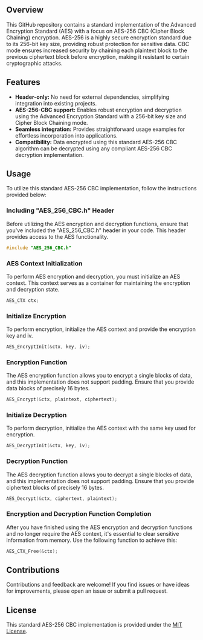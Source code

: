 ## Overview
This GitHub repository contains a standard implementation of the Advanced Encryption Standard (AES) with a focus on AES-256 CBC (Cipher Block Chaining) encryption. AES-256 is a highly secure encryption standard due to its 256-bit key size, providing robust protection for sensitive data. CBC mode ensures increased security by chaining each plaintext block to the previous ciphertext block before encryption, making it resistant to certain cryptographic attacks.

## Features
- **Header-only:** No need for external dependencies, simplifying integration into existing projects.
- **AES-256-CBC support:** Enables robust encryption and decryption using the Advanced Encryption Standard with a 256-bit key size and Cipher Block Chaining mode.
- **Seamless integration:** Provides straightforward usage examples for effortless incorporation into applications.
- **Compatibility:** Data encrypted using this standard AES-256 CBC algorithm can be decrypted using any compliant AES-256 CBC decryption implementation.

## Usage

To utilize this standard AES-256 CBC implementation, follow the instructions provided below:

### Including "AES_256_CBC.h" Header

Before utilizing the AES encryption and decryption functions, ensure that you've included the "AES_256_CBC.h" header in your code. This header provides access to the AES functionality.

```c
#include "AES_256_CBC.h"
```


### AES Context Initialization

To perform AES encryption and decryption, you must initialize an AES context. This context serves as a container for maintaining the encryption and decryption state.

```c
AES_CTX ctx;
```

### Initialize Encryption

To perform encryption, initialize the AES context and provide the encryption key and iv.

```c
AES_EncryptInit(&ctx, key, iv);
```



### Encryption Function

The AES encryption function allows you to encrypt a single blocks of data, and this implementation does not support padding. Ensure that you provide data blocks of precisely 16 bytes.

```c
AES_Encrypt(&ctx, plaintext, ciphertext);
```


### Initialize Decryption

To perform decryption, initialize the AES context with the same key used for encryption.

```c
AES_DecryptInit(&ctx, key, iv);
```

### Decryption Function

The AES decryption function allows you to decrypt a single blocks of data, and this implementation does not support padding. Ensure that you provide ciphertext blocks of precisely 16 bytes.

```c
AES_Decrypt(&ctx, ciphertext, plaintext);
```

### Encryption and Decryption Function Completion

After you have finished using the AES encryption and decryption functions and no longer require the AES context, it's essential to clear sensitive information from memory. Use the following function to achieve this:

```c
AES_CTX_Free(&ctx);
```



## Contributions

Contributions and feedback are welcome! If you find issues or have ideas for improvements, please open an issue or submit a pull request.

## License

This standard AES-256 CBC implementation is provided under the [MIT License](./LICENSE).

